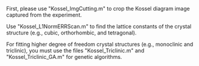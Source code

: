 First, please use "Kossel_ImgCutting.m" to crop the Kossel diagram image captured from the experiment.

Use "Kossel_L1NormERRScan.m" to find the lattice constants of the crystal structure (e.g., cubic, orthorhombic, and tetragonal).

For fitting higher degree of freedom crystal structures (e.g., monoclinic and triclinic), you must use the files "Kossel_Triclinic.m" and "Kossel_Triclinic_GA.m" for genetic algorithms.
